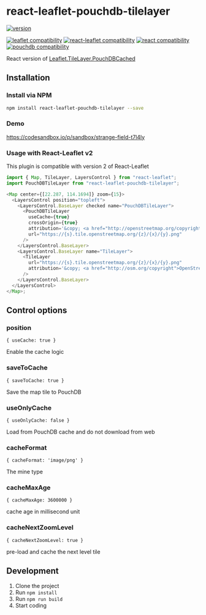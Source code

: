 # react-leaflet-pouchdb-tilelayer

[![version](https://img.shields.io/npm/v/react-leaflet-pouchdb-tilelayer.svg?style=plastic)](http://npm.im/react-leaflet-pouchdb-tilelayer)

[![leaflet compatibility](https://img.shields.io/npm/dependency-version/react-leaflet-pouchdb-tilelayer/peer/leaflet.svg?style=plastic)](https://github.com/hermanho/react-leaflet-pouchdb-tilelayer)
[![react-leaflet compatibility](https://img.shields.io/npm/dependency-version/react-leaflet-pouchdb-tilelayer/peer/react-leaflet.svg?style=plastic)](https://github.com/hermanho/react-leaflet-pouchdb-tilelayer)
[![react compatibility](https://img.shields.io/npm/dependency-version/react-leaflet-pouchdb-tilelayer/peer/react.svg?style=plastic)](https://github.com/hermanho/react-leaflet-pouchdb-tilelayer)
[![pouchdb compatibility](https://img.shields.io/npm/dependency-version/react-leaflet-pouchdb-tilelayer/peer/pouchdb.svg?style=plastic)](https://github.com/hermanho/react-leaflet-pouchdb-tilelayer)

React version of [Leaflet.TileLayer.PouchDBCached](https://github.com/MazeMap/Leaflet.TileLayer.PouchDBCached)

## Installation

### Install via NPM

```bash
npm install react-leaflet-pouchdb-tilelayer --save
```

### Demo

https://codesandbox.io/p/sandbox/strange-field-t7l4ly

### Usage with React-Leaflet v2

This plugin is compatible with version 2 of React-Leaflet

```javascript
import { Map, TileLayer, LayersControl } from "react-leaflet";
import PouchDBTileLayer from "react-leaflet-pouchdb-tilelayer";

<Map center={[22.287, 114.1694]} zoom={15}>
  <LayersControl position="topleft">
    <LayersControl.BaseLayer checked name="PouchDBTileLayer">
      <PouchDBTileLayer
        useCache={true}
        crossOrigin={true}
        attribution='&copy; <a href="http://openstreetmap.org/copyright">OpenStreetMap</a> contributors'
        url="https://{s}.tile.openstreetmap.org/{z}/{x}/{y}.png"
      />
    </LayersControl.BaseLayer>
    <LayersControl.BaseLayer name="TileLayer">
      <TileLayer
        url="https://{s}.tile.openstreetmap.org/{z}/{x}/{y}.png"
        attribution='&copy; <a href="http://osm.org/copyright">OpenStreetMap</a> contributors'
      />
    </LayersControl.BaseLayer>
  </LayersControl>
</Map>;
```

## Control options

### position

`{ useCache: true }`

Enable the cache logic

### saveToCache

`{ saveToCache: true }`

Save the map tile to PouchDB

### useOnlyCache

`{ useOnlyCache: false }`

Load from PouchDB cache and do not download from web

### cacheFormat

`{ cacheFormat: 'image/png' }`

The mine type

### cacheMaxAge

`{ cacheMaxAge: 3600000 }`

cache age in millisecond unit

### cacheNextZoomLevel

`{ cacheNextZoomLevel: true }`

pre-load and cache the next level tile



## Development
1. Clone the project
2. Run ```npm install```
3. Run ```npm run build```
4. Start coding
